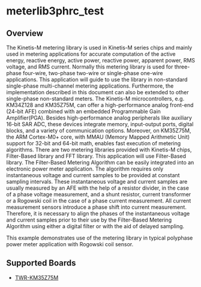 # meterlib3phrc_test

## Overview
The Kinetis-M metering library is used in Kinetis-M series chips and mainly used in metering applications for accurate
computation of the active energy, reactive energy, active power, reactive power, apparent power, RMS voltage, and RMS
current.
Normally this metering library is used for three-phase four-wire, two-phase two-wire or single-phase one-wire applications.
This application will guide to use the library in non-standard single-phase multi-channel metering applications. Furthermore,
the implementation described in this document can also be extended to other single-phase non-standard meters.
The Kinetis-M microcontrollers, e.g. KM34Z128 and KM35Z75M, can offer a high-performance analog front-end (24-bit AFE)
combined with an embedded Programmable Gain Amplifier(PGA). Besides high-performance analog peripherals like
auxiliary 16-bit SAR ADC, these devices integrate memory, input-output ports, digital blocks, and a variety of communication
options.
Moreover, on KM35Z75M, the ARM Cortex-M0+ core, with MMAU (Memory Mapped Arithmetic Unit) support for 32-bit and
64-bit math, enables fast execution of metering algorithms.
There are two metering libraries provided with Kinetis-M chips, Filter-Based library and FFT library. This application will use
Filter-Based library.
The Filter-Based Metering Algorithm can be easily integrated into an electronic power meter application. The algorithm
requires only instantaneous voltage and current samples to be provided at constant sampling intervals. These instantaneous
voltage and current samples are usually measured by an AFE with the help of a resistor divider, in the case of a phase voltage
measurement, and a shunt resistor, current transformer or a Rogowski coil in the case of a phase current measurement. All
current measurement sensors introduce a phase shift into current measurement. Therefore, it is necessary to align the phases
of the instantaneous voltage and current samples prior to their use by the Filter-Based Metering Algorithm using either a
digital filter or with the aid of delayed sampling.

This example demonstrates use of the metering library in typical polyphase power meter application with Rogowski coil sensor.

## Supported Boards
- [TWR-KM35Z75M](../../_boards/twrkm35z75m/demo_apps/meterlib3phrc_test/example_board_readme.md)
